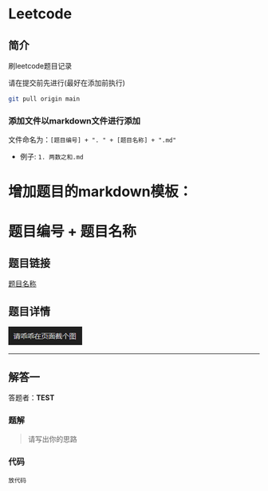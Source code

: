 # Leetcode
## 简介
刷leetcode题目记录


请在提交前先进行(最好在添加前执行)
```bash
git pull origin main
```

### 添加文件以markdown文件进行添加
文件命名为：`[题目编号] + ". " + [题目名称] + ".md"`
- 例子: `1. 两数之和.md`
# 增加题目的markdown模板：

# 题目编号 + 题目名称
## 题目链接
[题目名称](https://leetcode.cn/)
## 题目详情
![题目名称](Code/Img/temp.png)

***
## 解答一
答题者：**TEST**
### 题解
> 请写出你的思路
### 代码
``` [用什么语言]
放代码
```